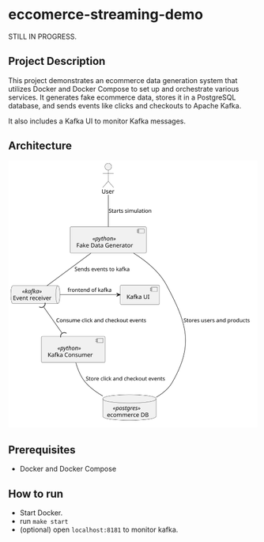 # eccomerce-streaming-demo
STILL IN PROGRESS.
## Project Description
This project demonstrates an ecommerce data generation system that utilizes Docker and Docker Compose to set up and orchestrate various services. It generates fake ecommerce data, stores it in a PostgreSQL database, and sends events like clicks and checkouts to Apache Kafka.

It also includes a Kafka UI to monitor Kafka messages.

## Architecture
![Diagram](./images/plantuml.svg)

## Prerequisites
- Docker and Docker Compose

## How to run
- Start Docker.
- run `make start`
- (optional) open `localhost:8181` to monitor kafka.

